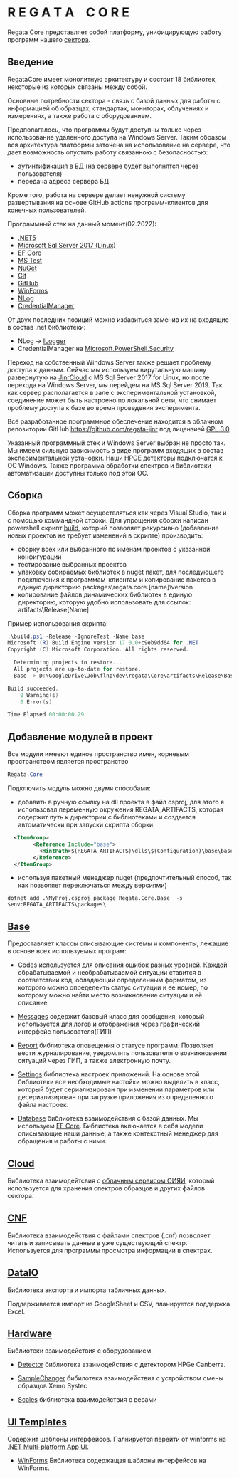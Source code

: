 # R E G A T A &nbsp;&nbsp; C O R E

Regata Core представляет собой платформу, унифицирующую работу программ нашего [сектора](http://regata.jinr.ru/).

## Введение

RegataCore имеет монолитную архитектуру и состоит 18 библиотек, некоторые из которых связаны между собой.

Основные потребности сектора - связь с базой данных для работы с информацией об образцах, стандартах, мониторах, облучениях и измерениях, а также работа с оборудованием.

Предполагалось, что программы будут доступны только через использование удаленного доступа на Windows Server. Таким образом вся архитектура платформы заточена на использование на сервере, что дает возможность опустить работу связанною с безопасностью:

- аутинтификация в БД (на сервере будет выполнятся через пользователя)
- передача адреса сервера БД

Кроме того, работа на сервере делает ненужной систему развертывания на основе GitHub actions программ-клиентов для конечных пользователей.

Программный стек на данный момент(02.2022):

- [.NET5](https://docs.microsoft.com/en-us/dotnet/core/introduction)
- [Microsoft Sql Server 2017 (Linux)](https://docs.microsoft.com/en-us/sql/linux/sql-server-linux-overview?view=sql-server-ver15)
- [EF Core](https://docs.microsoft.com/en-us/ef/core/)
- [MS Test](https://docs.microsoft.com/en-us/dotnet/core/testing/unit-testing-with-mstest)
- [NuGet](https://www.nuget.org/)
- [Git](https://git-scm.com/)
- [GitHub](https://github.com/)
- [WinForms](https://docs.microsoft.com/en-us/dotnet/desktop/winforms/?view=netdesktop-6.0)
- [NLog](https://nlog-project.org/)
- [CredentialManager](https://github.com/AdysTech/CredentialManager)

От двух последних позиций можно избавиться заменив их на входящие в состав .net библиотеки:
- NLog -> [ILogger](https://docs.microsoft.com/en-us/dotnet/core/extensions/logging?tabs=command-line)
- CredentialManager на [Microsoft.PowerShell.Security](https://docs.microsoft.com/en-us/powershell/module/microsoft.powershell.security/?view=powershell-7.2)

Переход на собственный Windows Server также решает проблему доступа к данным. Сейчас мы используем вирутальную машину развернутую на [JinrCloud](https://cloud.jinr.ru/) с MS Sql Server 2017 for Linux, но после перехода на Windows Server, мы перейдем на MS Sql Server 2019. Так как сервер располагается в зале с экспериментальной установкой, соединение может быть настроено по локальной сети, что снимает проблему доступа к базе во время проведения эксперимента.

Всё разработанное программное обеспечение находится в облачном репозитории GitHub https://github.com/regata-jinr под лицензией [GPL 3.0](https://www.gnu.org/licenses/gpl-3.0.en.html).

Указанный программный стек и Windows Server выбран не просто так.
Мы имеем сильную зависимость в виде программ входящих в состав экспериментальной установки. Наши HPGE детекторы подключатся к ОС Windows. Также программа обработки спектров и библиотеки автоматизации доступны только под этой ОС.

## Сборка

Сборка программ может осуществляться как через Visual Studio, так и с помощью коммандной строки. Для упрощения сборки написан powershell скрипт [build](\build.ps1), который позволяет рекурсивно (добавление новых проектов не требует изменений в скрипте) производить:

- сборку всех или выбранного по именам проектов с указанной конфигурации
- тестирование выбранных проектов
- упаковку собираемых библиотек в nuget пакет, для последующего подключения к программам-клиентам и копирование пакетов в единую директорию packages\regata.core.[name]\version
- копирование файлов динамических библиотек в единую директорию, которую удобно использовать для ссылок: artifacts\Release\[Name]

Пример использования скрипта:

```powershell
.\build.ps1 -Release -IgnoreTest -Name base
Microsoft (R) Build Engine version 17.0.0+c9eb9dd64 for .NET
Copyright (C) Microsoft Corporation. All rights reserved.

  Determining projects to restore...
  All projects are up-to-date for restore.
  Base -> D:\GoogleDrive\Job\flnp\dev\regata\Core\artifacts\Release\Base\Base.dll

Build succeeded.
    0 Warning(s)
    0 Error(s)

Time Elapsed 00:00:00.29
```

## Добавление модулей в проект

Все модули имееют единое пространство имен, корневым пространством является пространство

```csharp
Regata.Core
```

Подключить модуль можно двумя способами:

- добавить в ручную ссылку на dll проекта в файл csproj, для этого я использовал переменную окружения REGATA_ARTIFACTS, которая содержит путь к директории с библиотеками и создается автоматически при запуски скрипта сборки.


```xml
  <ItemGroup>
        <Reference Include="base">
          <HintPath>$(REGATA_ARTIFACTS)\dlls\$(Configuration)\base\base.dll</HintPath>
        </Reference>
  </ItemGroup>
```

- используя пакетный менеджер nuget (предпочтительный способ, так как позволяет переключаться между версиями)

```powrshell
dotnet add .\MyProj.csproj package Regata.Core.Base  -s $env:REGATA_ARTIFACTS\packages\
```

## [Base](src/Base/README.md)

Предоставляет классы описывающие системы и компоненты, лежащие в основе всех используемых програм:

- [Codes](src/Base/Codes/README.md) используется для описания ошибок разных уровней. Каждой обрабатываемой и необрабатываемой ситуации ставится в соответствии код, обладающий определенным форматом, из которого можно определеить статус ситуации и ее номер, по которому можно найти место возникновение ситуации и её описание.

- [Messages](src/Base/Messages/README.md) содержит базовый класс для сообщения, который используется для логов и отображения через графический интерфейс пользователя(ГИП)

- [Report](src/Base/Report/README.md) библиотека оповещения о статусе программ. Позволяет вести журналирование, уведомлять пользователя о возникновении ситуаций через ГИП, а также электронную почту.

- [Settings](src/Base/Settings/README.md) библиотека настроек приложений. На основе этой библиотеки все необходимые настойки можно выделить в класс, который будет сериализирован при изменении параметров или десериализирован при загрузке приложения из определенного файла настроек.

- [Database](src/Base/Database/README.md) библиотека взаимодействия с базой данных. Мы используем [EF Core](https://docs.microsoft.com/en-us/ef/core/). Библиотека включается в себя модели описывающие наши данные, а также контекстный менеджер для обращения и работы с ними.

## [Cloud](src/Cloud/README.md)

Библиотека взаимодейтсвия с [облачным сервисом ОИЯИ](disk.jinr.ru), который используется для хранения спектров образцов и других файлов сектора.

## [CNF](src/CNF/readme.md)

Библиотека взаимодействия с файлами спектров (.cnf) позволяет читать и записывать данные в уже существующий спектр. Используется для программы просмотра информации в спектрах.


## [DataIO](src/DataIO/README.md)

Библиотека экспорта и импорта табличных данных.

Поддерживается импорт из GoogleSheet и CSV, планируется поддержка Excel.
  
## [Hardware](src/Hardware/README.md)

Библиотеки взаимодействия с оборудованием.

- [Detector](src/Hardware/Detector/README.md) библиотека взаимодействия с детектором HPGe Canberra.

- [SampleChanger](src/Hardware/SampleChanger/README.md) бибилотека взаимодействия с устройством смены образцов Xemo Systec

- [Scales](src/Hardware/Scales/README.md) библиотека взаимодействия с весами

## [UI Templates](src/UItemplates/README.md)

Содержит шаблоны интерфейсов. Палнируется перейти от winforms на [.NET Multi-platform App UI](https://docs.microsoft.com/en-us/dotnet/maui/what-is-maui).

- [WinForms](src/UItemplates/WinFormsTemplates/README.md) Библиотека содержащая шаблоны интерфейсов на WinForms.

